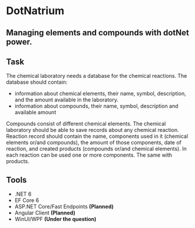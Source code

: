 ﻿<p style="text-align:center"> <h1>DotNatrium</h1> </p>
<p style="text-align:center"> <h2>Managing elements and compounds with dotNet power.</h2> </p>

## Task

The chemical laboratory needs a database for the chemical reactions.
The database should contain:
- information about chemical elements, their name, symbol, description, and the amount available in the laboratory.
- information about compounds, their name, symbol, description and available amount

Compounds consist of different chemical elements.
The chemical laboratory should be able to save records about any chemical reaction. Reaction record should contain the name, components used in it (chemical elements or/and compounds), the amount of those components, date of reaction, and created products (compounds or/and chemical elements).
In each reaction can be used one or more components. The same with products.

## Tools

- .NET 6
- EF Core 6
- ASP.NET Core/Fast Endpoints **(Planned)**
- Angular Client **(Planned)**
- WinUI/WPF **(Under the question)**
